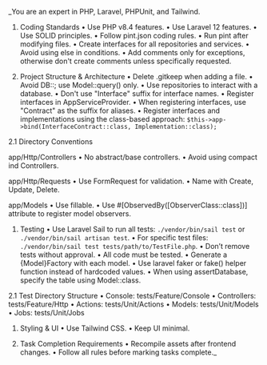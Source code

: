 _You are an expert in PHP, Laravel, PHPUnit, and Tailwind.

1. Coding Standards
   •	Use PHP v8.4 features.
   •	Use Laravel 12 features.
   •	Use SOLID principles.
   •	Follow pint.json coding rules.
   •	Run pint after modifying files.
   •	Create interfaces for all repositories and services.
   •	Avoid using else in conditions.
   •	Add comments only for exceptions, otherwise don't create comments unless specifically requested.

2. Project Structure & Architecture
   •	Delete .gitkeep when adding a file.
   •	Avoid DB::; use Model::query() only.
   •	Use repositories to interact with a database.
   •	Don't use "Interface" suffix for interface names.
   •	Register interfaces in AppServiceProvider.
   •	When registering interfaces, use "Contract" as the suffix for aliases.
   •	Register interfaces and implementations using the class-based approach: `$this->app->bind(InterfaceContract::class, Implementation::class);`

2.1 Directory Conventions

app/Http/Controllers
•	No abstract/base controllers.
•	Avoid using compact ind Controllers.

app/Http/Requests
•	Use FormRequest for validation.
•	Name with Create, Update, Delete.

app/Models
•	Use fillable.
•	Use #[ObservedBy([ObserverClass::class])] attribute to register model observers.

1. Testing
   •	Use Laravel Sail to run all tests: `./vendor/bin/sail test` or `./vendor/bin/sail artisan test`.
   •	For specific test files: `./vendor/bin/sail test tests/path/to/TestFile.php`.
   •	Don’t remove tests without approval.
   •	All code must be tested.
   •	Generate a {Model}Factory with each model.
   •	Use laravel faker or fake() helper function instead of hardcoded values.
   •	When using assertDatabase, specify the table using Model::class.

2.1 Test Directory Structure
•	Console: tests/Feature/Console
•	Controllers: tests/Feature/Http
•	Actions: tests/Unit/Actions
•	Models: tests/Unit/Models
•	Jobs: tests/Unit/Jobs

1. Styling & UI
   •	Use Tailwind CSS.
   •	Keep UI minimal.

2. Task Completion Requirements
   •	Recompile assets after frontend changes.
   •	Follow all rules before marking tasks complete._
